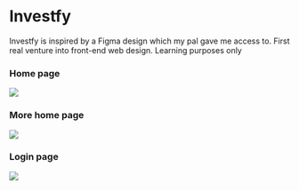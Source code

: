 # Investfy
Investfy is inspired by a Figma design which my pal gave me access to. First real venture into front-end web design. Learning purposes only <br/>

### Home page

![](https://github.com/theSlovak/Investfy/blob/main/images/Preview%20a1.png)

### More home page 

![](https://github.com/theSlovak/Investfy/blob/main/images/Preview%20a2.png)


### Login page

![](https://github.com/theSlovak/Investfy/blob/main/images/Preview%20b1.png)
